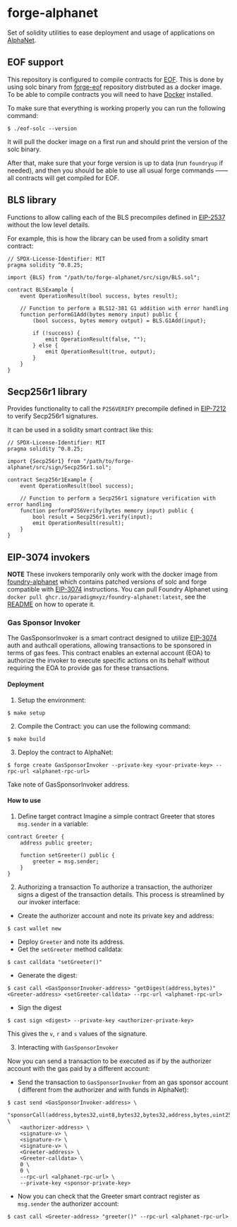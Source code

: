 # forge-alphanet

Set of solidity utilities to ease deployment and usage of applications on
[AlphaNet].

## EOF support

This repository is configured to compile contracts for [EOF]. This is done by using solc binary from [forge-eof] repository distrbuted as a docker image. To be able to compile contracts you will need to have [Docker] installed.

To make sure that everything is working properly you can run the following command:
```shell
$ ./eof-solc --version
```

It will pull the docker image on a first run and should print the version of the solc binary.

After that, make sure that your forge version is up to data (run `foundryup` if needed), and then you should be able to use all usual forge commands —— all contracts will get compiled for EOF.

## BLS library

Functions to allow calling each of the BLS precompiles defined in [EIP-2537]
without the low level details.

For example, this is how the library can be used from a solidity smart contract:
```solidity
// SPDX-License-Identifier: MIT
pragma solidity ^0.8.25;

import {BLS} from "/path/to/forge-alphanet/src/sign/BLS.sol";

contract BLSExample {
    event OperationResult(bool success, bytes result);

    // Function to perform a BLS12-381 G1 addition with error handling
    function performG1Add(bytes memory input) public {
        (bool success, bytes memory output) = BLS.G1Add(input);

        if (!success) {
            emit OperationResult(false, "");
        } else {
            emit OperationResult(true, output);
        }
    }
}
```
## Secp256r1 library

Provides functionality to call the `P256VERIFY` precompile defined in [EIP-7212]
to verify Secp256r1 signatures.

It can be used in a solidity smart contract like this:
```solidity
// SPDX-License-Identifier: MIT
pragma solidity ^0.8.25;

import {Secp256r1} from "/path/to/forge-alphanet/src/sign/Secp256r1.sol";

contract Secp256r1Example {
    event OperationResult(bool success);

    // Function to perform a Secp256r1 signature verification with error handling
    function performP256Verify(bytes memory input) public {
        bool result = Secp256r1.verify(input);
        emit OperationResult(result);
    }
}
```

## EIP-3074 invokers

**NOTE** These invokers temporarily only work with the docker image from
[foundry-alphanet] which contains patched versions of solc and forge compatible with
[EIP-3074] instructions. You can pull Foundry Alphanet using `docker pull ghcr.io/paradigmxyz/foundry-alphanet:latest`, see the [README](https://github.com/paradigmxyz/foundry-alphanet/blob/main/README.md) on how to operate it.

### Gas Sponsor Invoker

The GasSponsorInvoker is a smart contract designed to utilize [EIP-3074] auth and
authcall operations, allowing transactions to be sponsored in terms of gas fees.
This contract enables an external account (EOA) to authorize the invoker to
execute specific actions on its behalf without requiring the EOA to provide gas
for these transactions.

#### Deployment
1. Setup the environment:
```shell
$ make setup
```
2. Compile the Contract: you can use the following command:
```shell
$ make build
```
3. Deploy the contract to AlphaNet:
```shell
$ forge create GasSponsorInvoker --private-key <your-private-key> --rpc-url <alphanet-rpc-url>
```
Take note of GasSponsorInvoker address.

#### How to use

1. Define target contract
Imagine a simple contract Greeter that stores `msg.sender` in a variable:
```solidity
contract Greeter {
    address public greeter;

    function setGreeter() public {
        greeter = msg.sender;
    }
}
```
2. Authorizing a transaction
To authorize a transaction, the authorizer signs a digest of the transaction
details. This process is streamlined by our invoker interface:
* Create the authorizer account and note its private key and address:
```shell
$ cast wallet new
```
* Deploy `Greeter` and note its address.
* Get the `setGreeter` method calldata:
```shell
$ cast calldata "setGreeter()"
```
* Generate the digest:
```shell
$ cast call <GasSponsorInvoker-address> "getDigest(address,bytes)" <Greeter-address> <setGreeter-calldata> --rpc-url <alphanet-rpc-url>
```
* Sign the digest
```shell
$ cast sign <digest> --private-key <authorizer-private-key>
```
This gives the `v`, `r` and `s` values of the signature.

3. Interacting with `GasSponsorInvoker`

Now you can send a transaction to be executed as if by the authorizer account
with the gas paid by a different account:

* Send the transaction to `GasSponsorInvoker` from an gas sponsor account (
different from the authorizer and with funds in AlphaNet):
```shelll
$ cast send <GasSponsorInvoker-address> \
    "sponsorCall(address,bytes32,uint8,bytes32,bytes32,address,bytes,uint256,uint256)" \
    <authorizer-address> \
    <signature-v> \
    <signature-r> \
    <signature-v> \
    <Greeter-address> \
    <Greeter-calldata> \
    0 \
    0 \
    --rpc-url <alphanet-rpc-url> \
    --private-key <sponsor-private-key>
```
* Now you can check that the Greeter smart contract register as `msg.sender` the
authorizer account:
```shell
$ cast call <Greeter-address> "greeter()" --rpc-url <alphanet-rpc-url>
```

[AlphaNet]: https://github.com/paradigmxyz/alphanet
[EOF]: https://github.com/ethereum/EIPs/blob/master/EIPS/eip-3540.md
[forge-eof]: https://github.com/paradigmxyz/forge-eof
[Docker]: https://docs.docker.com/
[EIP-2537]: https://eips.ethereum.org/EIPS/eip-2537
[EIP-7212]: https://eips.ethereum.org/EIPS/eip-7212
[EIP-3074]: https://eips.ethereum.org/EIPS/eip-3074
[foundry-alphanet]: https://github.com/paradigmxyz/foundry-alphanet
